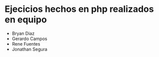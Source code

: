 # Ejecicios hechos en php realizados en equipo
<ul>
  <li>Bryan Diaz</li>
  <li>Gerardo Campos</li>
  <li>Rene Fuentes</li>
  <li>Jonathan Segura</li>
</ul>




